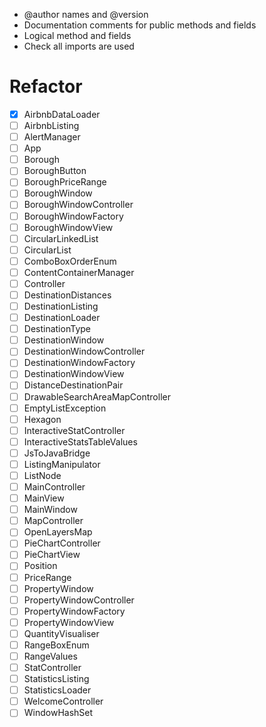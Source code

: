- @author names and @version
- Documentation comments for public methods and fields
- Logical method and fields
- Check all imports are used

# Refactor

- [x] AirbnbDataLoader
- [ ] AirbnbListing
- [ ] AlertManager
- [ ] App
- [ ] Borough
- [ ] BoroughButton
- [ ] BoroughPriceRange
- [ ] BoroughWindow
- [ ] BoroughWindowController
- [ ] BoroughWindowFactory
- [ ] BoroughWindowView
- [ ] CircularLinkedList
- [ ] CircularList
- [ ] ComboBoxOrderEnum
- [ ] ContentContainerManager
- [ ] Controller
- [ ] DestinationDistances
- [ ] DestinationListing
- [ ] DestinationLoader
- [ ] DestinationType
- [ ] DestinationWindow
- [ ] DestinationWindowController
- [ ] DestinationWindowFactory
- [ ] DestinationWindowView
- [ ] DistanceDestinationPair
- [ ] DrawableSearchAreaMapController
- [ ] EmptyListException
- [ ] Hexagon
- [ ] InteractiveStatController
- [ ] InteractiveStatsTableValues
- [ ] JsToJavaBridge
- [ ] ListingManipulator
- [ ] ListNode
- [ ] MainController
- [ ] MainView
- [ ] MainWindow
- [ ] MapController
- [ ] OpenLayersMap
- [ ] PieChartController
- [ ] PieChartView
- [ ] Position
- [ ] PriceRange
- [ ] PropertyWindow
- [ ] PropertyWindowController
- [ ] PropertyWindowFactory
- [ ] PropertyWindowView
- [ ] QuantityVisualiser
- [ ] RangeBoxEnum
- [ ] RangeValues
- [ ] StatController
- [ ] StatisticsListing
- [ ] StatisticsLoader
- [ ] WelcomeController
- [ ] WindowHashSet
